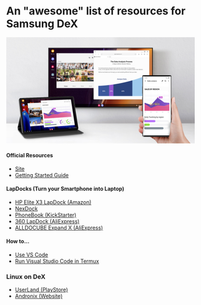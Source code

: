 # An "awesome" list of resources for Samsung DeX
<div align="center">
  <img src="/images/cover.jpg" alt="" />
</div>

#### Official Resources
* [Site](https://www.samsung.com/global/galaxy/apps/samsung-dex/)
* [Getting Started Guide](https://insights.samsung.com/2019/09/10/the-beginners-guide-to-samsung-dex-3/)

#### LapDocks (Turn your Smartphone into Laptop)
* [HP Elite X3 LapDock (Amazon)](https://www.amazon.com/HP-V8H07UT-Elite-Lap-Dock/dp/B01M14FYYU)
* [NexDock](http://nexdock.com/)
* [PhoneBook (KickStarter)](https://www.kickstarter.com/projects/1031149173/phonebook-turn-any-smartphone-into-a-laptop-computer)
* [360 LapDock (AliExpress)](https://www.aliexpress.com/item/1005001404908587.html)
* [ALLDOCUBE Expand X (AliExpress)](https://www.aliexpress.com/item/1005001874711564.html)

#### How to...
* [Use VS Code](https://dev.to/dotnetdreamer/using-android-phone-as-a-development-machine-3f39)
* [Run Visual Studio Code in Termux](https://dev.to/codeledger/how-to-get-visual-studio-code-to-run-in-termux-on-android-405j)

### Linux on DeX
* [UserLand (PlayStore)](https://play.google.com/store/apps/details?id=tech.ula&hl=en)
* [Andronix (Website)](https://andronix.app/)
